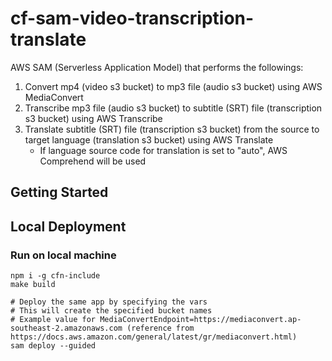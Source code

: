 # cf-sam-video-transcription-translate
AWS SAM (Serverless Application Model) that performs the followings:
1. Convert mp4 (video s3 bucket) to mp3 file (audio s3 bucket) using AWS MediaConvert
2. Transcribe mp3 file (audio s3 bucket) to subtitle (SRT) file (transcription s3 bucket) using AWS Transcribe
3. Translate subtitle (SRT) file (transcription s3 bucket) from the source to target language (translation s3 bucket) using AWS Translate
    - If language source code for translation is set to "auto", AWS Comprehend will be used

## Getting Started

## Local Deployment

### Run on local machine
```
npm i -g cfn-include
make build

# Deploy the same app by specifying the vars
# This will create the specified bucket names
# Example value for MediaConvertEndpoint=https://mediaconvert.ap-southeast-2.amazonaws.com (reference from https://docs.aws.amazon.com/general/latest/gr/mediaconvert.html)
sam deploy --guided
```
